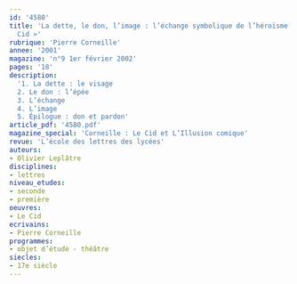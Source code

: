 ```yaml
---
id: '4580'
title: 'La dette, le don, l’image : l’échange symbolique de l’héroïsme dans « Le
  Cid »'
rubrique: 'Pierre Corneille'
annee: '2001'
magazine: 'n°9 1er février 2002'
pages: '18'
description: 
  '1. La dette : le visage
  2. Le don : l’épée
  3. L’échange
  4. L’image
  5. Épilogue : don et pardon'
article_pdf: '4580.pdf'
magazine_special: 'Corneille : Le Cid et L’Illusion comique'
revue: 'L’école des lettres des lycées'
auteurs:
- Olivier Leplâtre
disciplines:
- lettres
niveau_etudes:
- seconde
- première
oeuvres:
- Le Cid
ecrivains:
- Pierre Corneille
programmes:
- objet d’étude - théâtre
siecles:
- 17e siècle
---
```


